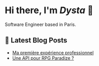 # Hi there, I'm *Dysta* 👋

Software Engineer based in Paris.

## 📝 Latest Blog Posts
<!-- BLOG-POST-LIST:START -->
- [Ma première expérience professionnel](https://dysta.github.io/posts/premiere-exp-pro/)
- [Une API pour RPG Paradize ?](https://dysta.github.io/posts/api-rpg-paradize/)
<!-- BLOG-POST-LIST:END -->

